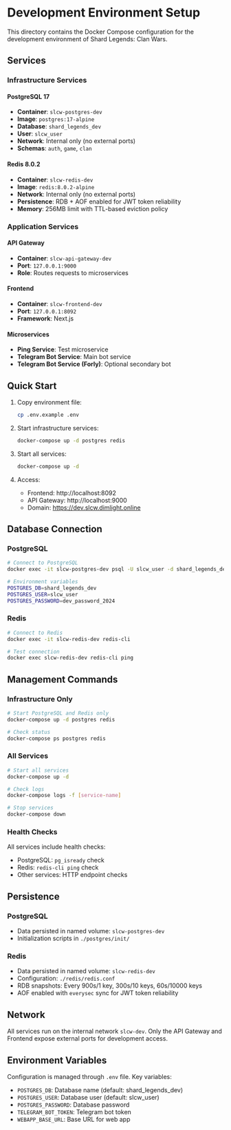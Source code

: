 # Development Environment Setup

This directory contains the Docker Compose configuration for the development environment of Shard Legends: Clan Wars.

## Services

### Infrastructure Services

#### PostgreSQL 17
- **Container**: `slcw-postgres-dev`
- **Image**: `postgres:17-alpine`
- **Database**: `shard_legends_dev`
- **User**: `slcw_user`
- **Network**: Internal only (no external ports)
- **Schemas**: `auth`, `game`, `clan`

#### Redis 8.0.2
- **Container**: `slcw-redis-dev`
- **Image**: `redis:8.0.2-alpine`
- **Network**: Internal only (no external ports)
- **Persistence**: RDB + AOF enabled for JWT token reliability
- **Memory**: 256MB limit with TTL-based eviction policy

### Application Services

#### API Gateway
- **Container**: `slcw-api-gateway-dev`
- **Port**: `127.0.0.1:9000`
- **Role**: Routes requests to microservices

#### Frontend
- **Container**: `slcw-frontend-dev`
- **Port**: `127.0.0.1:8092`
- **Framework**: Next.js

#### Microservices
- **Ping Service**: Test microservice
- **Telegram Bot Service**: Main bot service
- **Telegram Bot Service (Forly)**: Optional secondary bot

## Quick Start

1. Copy environment file:
   ```bash
   cp .env.example .env
   ```

2. Start infrastructure services:
   ```bash
   docker-compose up -d postgres redis
   ```

3. Start all services:
   ```bash
   docker-compose up -d
   ```

4. Access:
   - Frontend: http://localhost:8092
   - API Gateway: http://localhost:9000
   - Domain: https://dev.slcw.dimlight.online

## Database Connection

### PostgreSQL
```bash
# Connect to PostgreSQL
docker exec -it slcw-postgres-dev psql -U slcw_user -d shard_legends_dev

# Environment variables
POSTGRES_DB=shard_legends_dev
POSTGRES_USER=slcw_user
POSTGRES_PASSWORD=dev_password_2024
```

### Redis
```bash
# Connect to Redis
docker exec -it slcw-redis-dev redis-cli

# Test connection
docker exec slcw-redis-dev redis-cli ping
```

## Management Commands

### Infrastructure Only
```bash
# Start PostgreSQL and Redis only
docker-compose up -d postgres redis

# Check status
docker-compose ps postgres redis
```

### All Services
```bash
# Start all services
docker-compose up -d

# Check logs
docker-compose logs -f [service-name]

# Stop services
docker-compose down
```

### Health Checks
All services include health checks:
- PostgreSQL: `pg_isready` check
- Redis: `redis-cli ping` check
- Other services: HTTP endpoint checks

## Persistence

### PostgreSQL
- Data persisted in named volume: `slcw-postgres-dev`
- Initialization scripts in `./postgres/init/`

### Redis
- Data persisted in named volume: `slcw-redis-dev`
- Configuration: `./redis/redis.conf`
- RDB snapshots: Every 900s/1 key, 300s/10 keys, 60s/10000 keys
- AOF enabled with `everysec` sync for JWT token reliability

## Network

All services run on the internal network `slcw-dev`. Only the API Gateway and Frontend expose external ports for development access.

## Environment Variables

Configuration is managed through `.env` file. Key variables:

- `POSTGRES_DB`: Database name (default: shard_legends_dev)
- `POSTGRES_USER`: Database user (default: slcw_user)  
- `POSTGRES_PASSWORD`: Database password
- `TELEGRAM_BOT_TOKEN`: Telegram bot token
- `WEBAPP_BASE_URL`: Base URL for web app